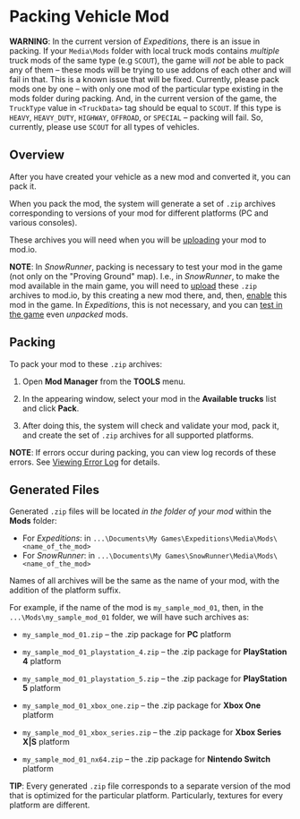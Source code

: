 # Packing Vehicle Mod

**WARNING**: In the current version of *Expeditions*, there is an issue in packing. If your `Media\Mods` folder with local truck mods contains *multiple* truck mods of the same type (e.g `SCOUT`), the game will *not* be able to pack any of them – these mods will be trying to use addons of each other and will fail in that. This is a known issue that will be fixed. Currently, please pack mods one by one – with only one mod of the particular type existing in the mods folder during packing. And, in the current version of the game, the `TruckType` value in `<TruckData>` tag should be equal to `SCOUT`. If this type is `HEAVY`, `HEAVY_DUTY`, `HIGHWAY`, `OFFROAD`, or `SPECIAL` – packing will fail. So, currently, please use `SCOUT` for all types of vehicles.

## Overview
After you have created your vehicle as a new mod and converted it, you can pack it.

When you pack the mod, the system will generate a set of `.zip` archives corresponding to versions of your mod for different platforms (PC and various consoles).

These archives you will need when you will be [uploading][step_6] your mod to mod.io.

**NOTE**: In *SnowRunner*, packing is necessary to test your mod in the game (not only on the "Proving Ground" map). I.e., in *SnowRunner*, to make the mod available in the main game, you will need to [upload][step_6] these `.zip `archives to mod.io, by this creating a new mod there, and, then, [enable][step_7] this mod in the game. In *Expeditions*, this is not necessary, and you can [test in the game][step_4a] even *unpacked* mods.


## Packing
To pack your mod to these `.zip` archives:

1.  Open **Mod Manager** from the **TOOLS** menu.

2.  In the appearing window, select your mod in the **Available trucks** list and click **Pack**.

3.  After doing this, the system will check and validate your mod, pack it, and create the set of `.zip` archives for all supported platforms.

**NOTE**: If errors occur during packing, you can view log records of these errors. See [Viewing Error Log][error_log] for details.


## Generated Files
Generated `.zip` files will be located *in the folder of your mod* within the **Mods** folder:

-   For *Expeditions*: in `...\Documents\My Games\Expeditions\Media\Mods\<name_of_the_mod>`
-   For *SnowRunner*: in `...\Documents\My Games\SnowRunner\Media\Mods\<name_of_the_mod>`

Names of all archives will be the same as the name of your mod, with the addition of the platform suffix.

For example, if the name of the mod is `my_sample_mod_01`, then, in the `...\Mods\my_sample_mod_01` folder, we will have such archives as:

-   `my_sample_mod_01.zip` – the .zip package for **PC** platform

-   `my_sample_mod_01_playstation_4.zip` – the .zip package for **PlayStation 4** platform

-   `my_sample_mod_01_playstation_5.zip` – the .zip package for **PlayStation 5** platform

-   `my_sample_mod_01_xbox_one.zip` – the .zip package for **Xbox One** platform

-   `my_sample_mod_01_xbox_series.zip` – the .zip package for **Xbox Series X\|S** platform

-   `my_sample_mod_01_nx64.zip` – the .zip package for **Nintendo Switch** platform

**TIP**: Every generated `.zip` file corresponds to a separate version of the mod that is optimized for the particular platform. Particularly, textures for every platform are different.


[error_log]: ./viewing_error_log.md
[step_6]: ./uploading_mod_to_mod_io.md
[step_7]: ./enabling_mod_in_the_game.md
[step_4a]: ./testing_unpacked_mod_in_the_game.md